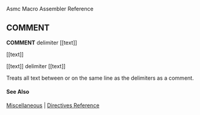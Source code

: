 Asmc Macro Assembler Reference

## COMMENT

**COMMENT** delimiter [[text]]

[[text]]

[[text]] delimiter [[text]]

Treats all text between or on the same line as the delimiters as a comment.

#### See Also

[Miscellaneous](miscellaneous.md) | [Directives Reference](readme.md)
